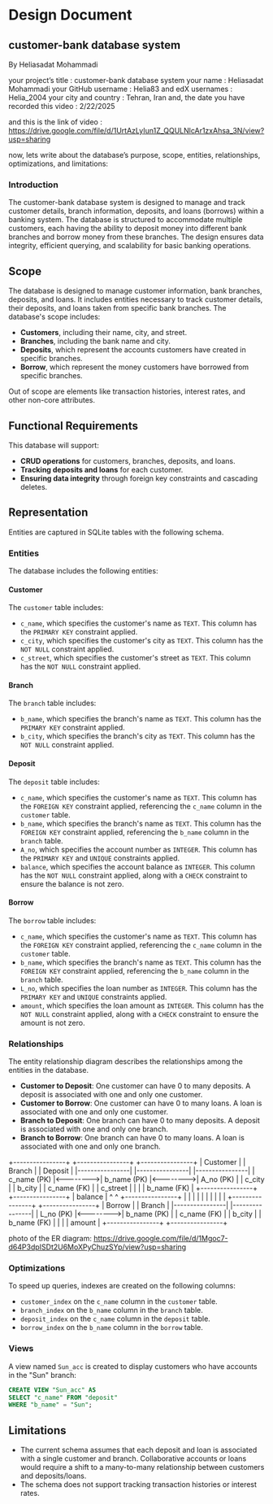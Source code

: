
# Design Document
## customer-bank database system

By Heliasadat Mohammadi

your project’s title : customer-bank database system
your name : Heliasadat Mohammadi
your GitHub username : Helia83
and edX usernames : Helia_2004
your city and country : Tehran, Iran
and, the date you have recorded this video : 2/22/2025

and this is the link of video : https://drive.google.com/file/d/1UrtAzLyIun1Z_QQULNlcAr1zxAhsa_3N/view?usp=sharing

now, lets write about the  database’s purpose, scope, entities, relationships, optimizations, and limitations:


### **Introduction**

The customer-bank database system is designed to manage and track customer details, branch information, deposits, and loans (borrows) within a banking system. The database is structured to accommodate multiple customers, each having the ability to deposit money into different bank branches and borrow money from these branches. The design ensures data integrity, efficient querying, and scalability for basic banking operations.


## Scope

The database is designed to manage customer information, bank branches, deposits, and loans. It includes entities necessary to track customer details, their deposits, and loans taken from specific bank branches. The database's scope includes:

- **Customers**, including their name, city, and street.
- **Branches**, including the bank name and city.
- **Deposits**, which represent the accounts customers have created in specific branches.
- **Borrow**, which represent the money customers have borrowed from specific branches.

Out of scope are elements like transaction histories, interest rates, and other non-core attributes.

## Functional Requirements

This database will support:

- **CRUD operations** for customers, branches, deposits, and loans.
- **Tracking deposits and loans** for each customer.
- **Ensuring data integrity** through foreign key constraints and cascading deletes.

## Representation

Entities are captured in SQLite tables with the following schema.

### Entities

The database includes the following entities:

#### Customer

The `customer` table includes:

- `c_name`, which specifies the customer's name as `TEXT`. This column has the `PRIMARY KEY` constraint applied.
- `c_city`, which specifies the customer's city as `TEXT`. This column has the `NOT NULL` constraint applied.
- `c_street`, which specifies the customer's street as `TEXT`. This column has the `NOT NULL` constraint applied.

#### Branch

The `branch` table includes:

- `b_name`, which specifies the branch's name as `TEXT`. This column has the `PRIMARY KEY` constraint applied.
- `b_city`, which specifies the branch's city as `TEXT`. This column has the `NOT NULL` constraint applied.

#### Deposit

The `deposit` table includes:

- `c_name`, which specifies the customer's name as `TEXT`. This column has the `FOREIGN KEY` constraint applied, referencing the `c_name` column in the `customer` table.
- `b_name`, which specifies the branch's name as `TEXT`. This column has the `FOREIGN KEY` constraint applied, referencing the `b_name` column in the `branch` table.
- `A_no`, which specifies the account number as `INTEGER`. This column has the `PRIMARY KEY` and `UNIQUE` constraints applied.
- `balance`, which specifies the account balance as `INTEGER`. This column has the `NOT NULL` constraint applied, along with a `CHECK` constraint to ensure the balance is not zero.

#### Borrow

The `borrow` table includes:

- `c_name`, which specifies the customer's name as `TEXT`. This column has the `FOREIGN KEY` constraint applied, referencing the `c_name` column in the `customer` table.
- `b_name`, which specifies the branch's name as `TEXT`. This column has the `FOREIGN KEY` constraint applied, referencing the `b_name` column in the `branch` table.
- `L_no`, which specifies the loan number as `INTEGER`. This column has the `PRIMARY KEY` and `UNIQUE` constraints applied.
- `amount`, which specifies the loan amount as `INTEGER`. This column has the `NOT NULL` constraint applied, along with a `CHECK` constraint to ensure the amount is not zero.

### Relationships

The entity relationship diagram describes the relationships among the entities in the database.

- **Customer to Deposit**: One customer can have 0 to many deposits. A deposit is associated with one and only one customer.
- **Customer to Borrow**: One customer can have 0 to many loans. A loan is associated with one and only one customer.
- **Branch to Deposit**: One branch can have 0 to many deposits. A deposit is associated with one and only one branch.
- **Branch to Borrow**: One branch can have 0 to many loans. A loan is associated with one and only one branch.

+----------------+          +----------------+          +----------------+
|   Customer     |          |    Branch       |          |    Deposit      |
|----------------|          |----------------|          |----------------|
| c_name (PK)    |<-------->| b_name (PK)    |<-------->| A_no (PK)       |
| c_city         |          | b_city         |          | c_name (FK)     |
| c_street       |          |                |          | b_name (FK)     |
+----------------+          +----------------+          | balance         |
       ^                           ^                   +----------------+
       |                           |
       |                           |
       |                           |
       |                           |
       |                           |
+----------------+          +----------------+
|    Borrow      |          |    Branch       |
|----------------|          |----------------|
| L_no (PK)      |<-------->| b_name (PK)    |
| c_name (FK)    |          | b_city         |
| b_name (FK)    |          |                |
| amount         |          +----------------+
+----------------+

photo of the ER diagram: https://drive.google.com/file/d/1Mgoc7-d64P3dpISDt2U6MoXPyChuzSYp/view?usp=sharing

### Optimizations

To speed up queries, indexes are created on the following columns:

- `customer_index` on the `c_name` column in the `customer` table.
- `branch_index` on the `b_name` column in the `branch` table.
- `deposit_index` on the `c_name` column in the `deposit` table.
- `borrow_index` on the `b_name` column in the `borrow` table.

### Views

A view named `Sun_acc` is created to display customers who have accounts in the "Sun" branch:

```sql
CREATE VIEW "Sun_acc" AS
SELECT "c_name" FROM "deposit"
WHERE "b_name" = "Sun";
```

## Limitations

- The current schema assumes that each deposit and loan is associated with a single customer and branch. Collaborative accounts or loans would require a shift to a many-to-many relationship between customers and deposits/loans.
- The schema does not support tracking transaction histories or interest rates.
